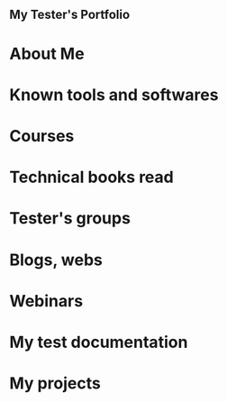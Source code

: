 ## My Tester's Portfolio 

# About Me

# Known tools and softwares

# Courses

# Technical books read

# Tester's groups

# Blogs, webs

# Webinars

# My test documentation

# My projects
